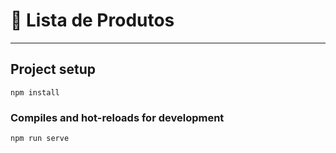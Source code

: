 # 📌 Lista de Produtos

---

## Project setup
```
npm install
```

### Compiles and hot-reloads for development
```
npm run serve
```
